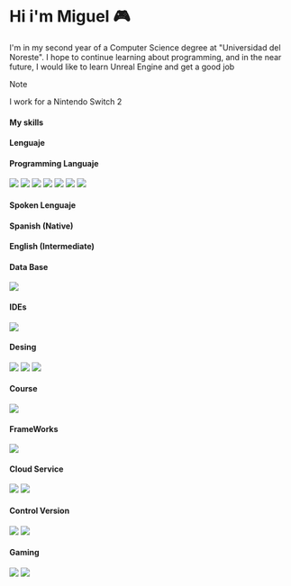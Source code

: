 <h1>Hi i'm Miguel 🎮</h1>

I'm in my second year of a Computer Science degree at "Universidad del Noreste". 
I hope to continue learning about programming, and in the near future,
I would like to learn Unreal Engine and get a good job

>[!NOTE]
I work for a Nintendo Switch 2

<h4>My skills </h4>

<h4>Lenguaje</h4>

<span>
    <H4>Programming Languaje</H4>
    <img src ="https://img.shields.io/badge/java-%23ED8B00.svg?style=for-the-badge&logo=openjdk&logoColor=white">
    <img src ="https://img.shields.io/badge/c++-%2300599C.svg?style=for-the-badge&logo=c%2B%2B&logoColor=white">
    <img src ="https://img.shields.io/badge/python-3670A0?style=for-the-badge&logo=python&logoColor=ffdd54">
    <img src ="https://img.shields.io/badge/html5-%23E34F26.svg?style=for-the-badge&logo=html5&logoColor=white">
    <img src ="https://img.shields.io/badge/css3-%231572B6.svg?style=for-the-badge&logo=css3&logoColor=white">
    <img src = "https://img.shields.io/badge/javascript-%23323330.svg?style=for-the-badge&logo=javascript&logoColor=%23F7DF1E">
    <img src = "https://img.shields.io/badge/typescript-%23007ACC.svg?style=for-the-badge&logo=typescript&logoColor=white">
</span>
<H4>Spoken Lenguaje</H4>

<span>
    <h4>Spanish (Native)</h4>
    <h4>English (Intermediate)</h4>
</span>

<h4>Data Base</h4>
<span>
  <img src = "https://img.shields.io/badge/Microsoft%20SQL%20Server-CC2927?style=for-the-badge&logo=microsoft%20sql%20server&logoColor=white">
</span>

<h4>IDEs</h4>
<span>
  <img src ="https://img.shields.io/badge/Visual%20Studio%20Code-0078d7.svg?style=for-the-badge&logo=visual-studio-code&logoColor=white">
</span>

<h4>Desing</h4>
<span>

<img src ="https://img.shields.io/badge/adobe%20photoshop-%2331A8FF.svg?style=for-the-badge&logo=adobe%20photoshop&logoColor=white">
    <img src = "https://img.shields.io/badge/blender-%23F5792A.svg?style=for-the-badge&logo=blender&logoColor=white">
    <img src = "https://img.shields.io/badge/figma-%23F24E1E.svg?style=for-the-badge&logo=figma&logoColor=white")>
    
</span>

<h4>Course</h4>

<span>
<img src = "https://img.shields.io/badge/Datacamp-05192D?style=for-the-badge&logo=datacamp&logoColor=03E860">
</span>

<h4>FrameWorks</h4>
<span>
<img src = "https://img.shields.io/badge/node.js-6DA55F?style=for-the-badge&logo=node.js&logoColor=white">
</span>

<h4>Cloud Service</h4>

</span>
<img src = "https://img.shields.io/badge/AWS-%23FF9900.svg?style=for-the-badge&logo=amazon-aws&logoColor=white">
<img src = "https://img.shields.io/badge/azure-%230072C6.svg?style=for-the-badge&logo=microsoftazure&logoColor=white">
<span>

<h4>Control Version</h4>

<span>
<img src = "https://img.shields.io/badge/git-%23F05033.svg?style=for-the-badge&logo=git&logoColor=white">
<img src = "https://img.shields.io/badge/github-%23121011.svg?style=for-the-badge&logo=github&logoColor=white">
</span>

<h4>Gaming</h4>
<span>
  <img src ="https://img.shields.io/badge/Switch-E60012?style=for-the-badge&logo=nintendo-switch&logoColor=white">
  <img src ="https://img.shields.io/badge/xbox-%23107C10.svg?style=for-the-badge&logo=xbox&logoColor=white">
</span>


